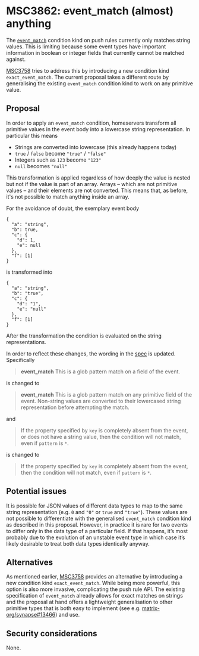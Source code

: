 # MSC3862: event_match (almost) anything

The [`event_match`] condition kind on push rules currently only
matches string values. This is limiting because some event types have
important information in boolean or integer fields that currently cannot
be matched against.

[MSC3758] tries to address this by introducing a new condition kind
`exact_event_match`. The current proposal takes a different route by
generalising the existing `event_match` condition kind to work on any
primitive value.

## Proposal

In order to apply an `event_match` condition, homeservers transform all
primitive values in the event body into a lowercase string
representation. In particular this means

- Strings are converted into lowercase (this already happens today)
- `true` / `false` become `"true"` / `"false"`
- Integers such as `123` become `"123"`
- `null` becomes `"null"`

This transformation is applied regardless of how deeply the value is
nested but not if the value is part of an array. Arrays – which are not
primitive values – and their elements are not converted. This means
that, as before, it's not possible to match anything inside an array.

For the avoidance of doubt, the exemplary event body

    {
      "a": "string",
      "b": true,
      "c": {
        "d": 1,
        "e": null
      },
      "f": [1]
    }

is transformed into

    {
      "a": "string",
      "b": "true",
      "c": {
        "d": "1",
        "e": "null"
      },
      "f": [1]
    }

After the transformation the condition is evaluated on the string
representations.

In order to reflect these changes, the wording in the
[spec] is updated. Specifically

> **event_match** This is a glob pattern match on a field of the event.

is changed to

> **event_match** This is a glob pattern match on any primitive field of
> the event. Non-string values are converted to their lowercased string
> representation before attempting the match.

and

> If the property specified by `key` is completely absent from the
> event, or does not have a string value, then the condition will not
> match, even if `pattern` is `*`.

is changed to

> If the property specified by `key` is completely absent from the
> event, then the condition will not match, even if `pattern` is `*`.

## Potential issues

It is possible for JSON values of different data types to map to the
same string representation (e.g. `0` and `"0"` or `true` and `"true"`).
These values are not possible to differentiate with the generalised
`event_match` condition kind as described in this proposal. However, in
practice it is rare for two events to differ only in the data type of a
particular field. If that happens, it’s most probably due to the
evolution of an unstable event type in which case it’s likely desirable
to treat both data types identically anyway.

## Alternatives

As mentioned earlier, [MSC3758] provides an alternative by introducing
a new condition kind `exact_event_match`. While being more powerful,
this option is also more invasive, complicating the push rule API. The
existing specification of `event_match` already allows for exact matches
on strings and the proposal at hand offers a lightweight generalisation
to other primitive types that is both easy to implement (see
e.g. [matrix-org/synapse#13466]) and use.

## Security considerations

None.

  [`event_match`]: https://spec.matrix.org/v1.3/client-server-api/#conditions-1
  [spec]: https://spec.matrix.org/v1.3/client-server-api/#conditions-1
  [MSC3758]: https://github.com/matrix-org/matrix-spec-proposals/pull/3758
  [matrix-org/synapse#13466]: https://github.com/matrix-org/synapse/pull/13466
